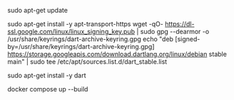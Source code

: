 sudo apt-get update

sudo apt-get install -y apt-transport-https
wget -qO- https://dl-ssl.google.com/linux/linux_signing_key.pub | sudo gpg --dearmor -o /usr/share/keyrings/dart-archive-keyring.gpg
echo "deb [signed-by=/usr/share/keyrings/dart-archive-keyring.gpg] https://storage.googleapis.com/download.dartlang.org/linux/debian stable main" | sudo tee /etc/apt/sources.list.d/dart_stable.list

sudo apt-get install -y dart

docker compose up --build
